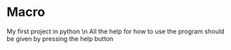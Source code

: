# Macro
My first project in python \n
All the help for how to use the program should be given by pressing the help button
